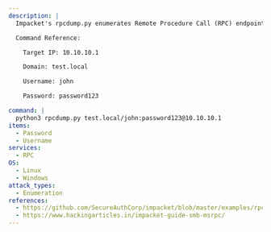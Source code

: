 ```yaml
---
description: |
  Impacket's rpcdump.py enumerates Remote Procedure Call (RPC) endpoints.

  Command Reference:

  	Target IP: 10.10.10.1

  	Domain: test.local

  	Username: john

  	Password: password123

command: |
  python3 rpcdump.py test.local/john:password123@10.10.10.1
items:
  - Password
  - Username
services:
  - RPC
OS:
  - Linux
  - Windows
attack_types:
  - Enumeration
references:
  - https://github.com/SecureAuthCorp/impacket/blob/master/examples/rpcdump.py
  - https://www.hackingarticles.in/impacket-guide-smb-msrpc/
---
```

